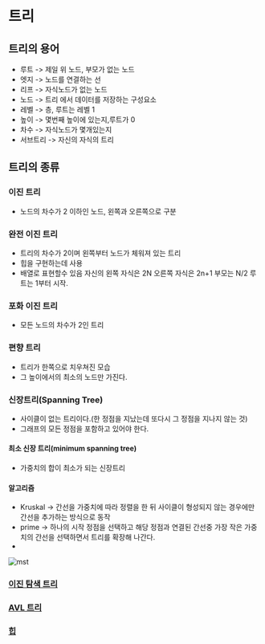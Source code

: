 # 트리

## 트리의 용어
- 루트 -> 제일 위 노드, 부모가 없는 노드
- 엣지 -> 노드를 연결하는 선
- 리프 -> 자식노드가 없는 노드
- 노드 -> 트리 에서 데이터를 저장하는 구성요소
- 레벨 -> 층, 루트는 레벨 1
- 높이 -> 몇번째 높이에 있는지,루트가 0
- 차수 -> 자식노드가 몇개있는지
- 서브트리 -> 자신의 자식의 트리

## 트리의 종류
### 이진 트리
- 노드의 차수가 2 이하인 노드, 왼쪽과 오른쪽으로 구분
### 완전 이진 트리
- 트리의 차수가 2이며 왼쪽부터 노드가 체워져 있는 트리
- 힙을 구현하는데 사용
- 배열로 표현할수 있음 자신의 왼쪽 자식은 2N 오른쪽 자식은 2n+1 부모는 N/2 루트는 1부터 시작.
### 포화 이진 트리
- 모든 노드의 차수가 2인 트리
### 편향 트리
- 트리가 한쪽으로 치우쳐진 모습
- 그 높이에서의 최소의 노드만 가진다.
### 신장트리(Spanning Tree)
- 사이클이 없는 트리이다.(한 정점을 지났는데 또다시 그 정점을 지나지 않는 것)
- 그래프의 모든 정점을 포함하고 있어야 한다.
#### 최소 신장 트리(minimum spanning tree)
- 가중치의 합이 최소가 되는 신장트리
#### 알고리즘
- Kruskal -> 간선을 가중치에 따라 정렬을 한 뒤 사이클이 형성되지 않는 경우에만 간선을 추가하는 방식으로 동작
- prime -> 하나의 시작 정점을 선택하고 해당 정점과 연결된 간선중 가장 작은 가중치의 간선을 선택하면서 트리를 확장해 나간다.
- 
![mst](https://github.com/gmcc0713/Study/assets/59678097/fa2d1b80-49bd-43fb-bb06-22a4f0754978)
### [이진 탐색 트리](./BinarySearchTree/BinarySearchTree.md)

### [AVL 트리](./AVLTree/AVLTree.md)

### [힙](./Heap/Heap.md)
